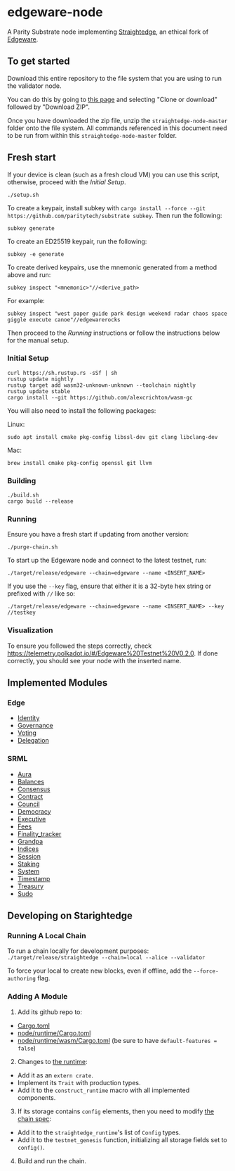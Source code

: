 # edgeware-node

A Parity Substrate node implementing [Straightedge](https://straighted.ge), an ethical fork of [Edgeware](https://edgewa.re).

## To get started

Download this entire repository to the file system that you are using to run the validator node.

You can do this by going to [this page](https://github.com/sikkatech/starightedge-node) and selecting "Clone or download" followed by "Download ZIP".

Once you have downloaded the zip file, unzip the `straightedge-node-master` folder onto the file system. All commands referenced in this document need to be run from within this `straightedge-node-master` folder.

## Fresh start
If your device is clean (such as a fresh cloud VM) you can use this script, otherwise, proceed with the *Initial Setup*.
```
./setup.sh
```
To create a keypair, install subkey with `cargo install --force --git https://github.com/paritytech/substrate subkey`. Then run the following:
```
subkey generate
```
To create an ED25519 keypair, run the following:
```
subkey -e generate
```
To create derived keypairs, use the mnemonic generated from a method above and run:
```
subkey inspect "<mnemonic>"//<derive_path>
```
For example:
```
subkey inspect "west paper guide park design weekend radar chaos space giggle execute canoe"//edgewarerocks
```
Then proceed to the *Running* instructions or follow the instructions below for the manual setup.

### Initial Setup

```
curl https://sh.rustup.rs -sSf | sh
rustup update nightly
rustup target add wasm32-unknown-unknown --toolchain nightly
rustup update stable
cargo install --git https://github.com/alexcrichton/wasm-gc
```

You will also need to install the following packages:

Linux:
```
sudo apt install cmake pkg-config libssl-dev git clang libclang-dev
```

Mac:
```
brew install cmake pkg-config openssl git llvm
```

### Building

```
./build.sh
cargo build --release
```

### Running

Ensure you have a fresh start if updating from another version:
```
./purge-chain.sh
```
To start up the Edgeware node and connect to the latest testnet, run:
```
./target/release/edgeware --chain=edgeware --name <INSERT_NAME>
```

If you use the `--key` flag, ensure that either it is a 32-byte hex string or prefixed with `//` like so:
```
./target/release/edgeware --chain=edgeware --name <INSERT_NAME> --key //testkey
```

### Visualization

To ensure you followed the steps correctly, check https://telemetry.polkadot.io/#/Edgeware%20Testnet%20V0.2.0. If done correctly, you should see your node with the inserted name.

## Implemented Modules

### Edge

* [Identity](modules/edge-identity)
* [Governance](modules/edge-governance)
* [Voting](modules/edge-voting)
* [Delegation](modules/edge-delegation)

### SRML

* [Aura](https://github.com/paritytech/substrate/tree/master/srml/aura)
* [Balances](https://github.com/paritytech/substrate/tree/master/srml/balances)
* [Consensus](https://github.com/paritytech/substrate/tree/master/srml/consensus)
* [Contract](https://github.com/paritytech/substrate/tree/master/srml/contract)
* [Council](https://github.com/paritytech/substrate/tree/master/srml/council)
* [Democracy](https://github.com/paritytech/substrate/tree/master/srml/democracy)
* [Executive](https://github.com/paritytech/substrate/tree/master/srml/executive)
* [Fees](https://github.com/paritytech/substrate/tree/master/srml/fees)
* [Finality_tracker](https://github.com/paritytech/substrate/tree/master/srml/finality-tracker)
* [Grandpa](https://github.com/paritytech/substrate/tree/master/srml/grandpa)
* [Indices](https://github.com/paritytech/substrate/tree/master/srml/indices)
* [Session](https://github.com/paritytech/substrate/tree/master/srml/session)
* [Staking](https://github.com/paritytech/substrate/tree/master/srml/staking)
* [System](https://github.com/paritytech/substrate/tree/master/srml/system)
* [Timestamp](https://github.com/paritytech/substrate/tree/master/srml/timestamp)
* [Treasury](https://github.com/paritytech/substrate/tree/master/srml/treasury)
* [Sudo](https://github/com.paritytech/substrate/tree/master/srml/sudo)

## Developing on Starightedge

### Running A Local Chain

To run a chain locally for development purposes: `./target/release/straightedge --chain=local --alice --validator`

To force your local to create new blocks, even if offline, add the `--force-authoring` flag.

### Adding A Module

1. Add its github repo to:
  - [Cargo.toml](Cargo.toml)
  - [node/runtime/Cargo.toml](node/runtime/Cargo.toml)
  - [node/runtime/wasm/Cargo.toml](node/runtime/wasm/Cargo.toml) (be sure to have `default-features = false`)
2. Changes to [the runtime](node/runtime/src/lib.rs):
  - Add it as an `extern crate`.
  - Implement its `Trait` with production types.
  - Add it to the `construct_runtime` macro with all implemented components.
3. If its storage contains `config` elements, then you need to modify [the chain spec](node/src/chain_spec.rs):
  - Add it to the `straightedge_runtime`'s list of `Config` types.
  - Add it to the `testnet_genesis` function, initializing all storage fields set to `config()`.
4. Build and run the chain.

